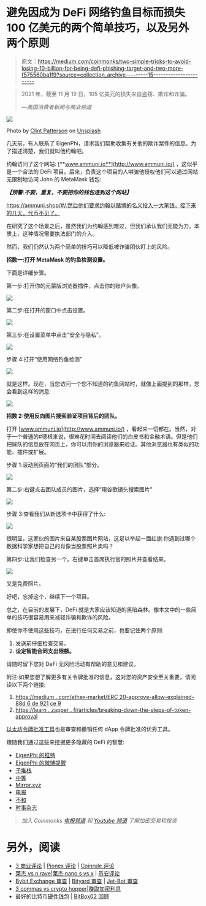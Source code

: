 # 避免因成为 DeFi 网络钓鱼目标而损失 100 亿美元的两个简单技巧，以及另外两个原则

> 原文：<https://medium.com/coinmonks/two-simple-tricks-to-avoid-losing-10-billion-for-being-defi-phishing-target-and-two-more-f575560ba1f9?source=collection_archive---------15----------------------->

> 2021 年，截至 11 月 19 日，105 亿美元的损失来自盗窃、欺诈和诈骗。
> 
> *—美国消费者新闻与商业频道*

![](img/d39d8f5c21f054273e9c711a20a2c0a3.png)

Photo by [Clint Patterson](https://unsplash.com/@cbpsc1?utm_source=unsplash&utm_medium=referral&utm_content=creditCopyText) on [Unsplash](https://unsplash.com/s/photos/internet-security?utm_source=unsplash&utm_medium=referral&utm_content=creditCopyText)

几天前，有人联系了 EigenPhi，请求我们帮助收集有关他的欺诈案件的信息。为了描述清楚，我们就叫他约翰吧。

约翰访问了这个网站: [**www.ammuni.io**](http://www.ammuni.io/) ，这似乎是一个合法的 DeFi 项目。后来，负责这个项目的人哄骗他授权他们可以通过网站无限制地访问 John 的 MetaMask 钱包:

***【预警:不要，重复，不要把你的钱包连到这个网站】***

https://ammuni.shop/#/.然后他们要求约翰以赌博的名义投入一大笔钱。接下来的几天，代币不见了。

在研究了这个场景之后，虽然我们为约翰感到难过，但我们承认我们无能为力。本质上，这种情况需要执法部门的介入。

然而，我们仍然认为两个简单的技巧可以降低被诈骗团伙盯上的风险。

**招数一:打开 MetaMask 的钓鱼检测设置。**

下面是详细步骤。

第一步:打开你的元蒙版浏览器插件，点击你的账户头像。

![](img/e41d65a712fcce474fcc878bddcf7af3.png)

第二步:在打开的窗口中点击设置。

![](img/1db1901014e2c55f6712abe5ab1b7ded.png)

第三步:在设置菜单中点击“安全与隐私”。

![](img/ef87cea9979d8c96e5f3ad54fe146792.png)

步骤 4:打开“使用网络钓鱼检测”

![](img/9a81863dce65ac09d91d9807ae1ceff3.png)

就是这样。现在，当您访问一个您不知道的钓鱼网站时，就像上面提到的那样，您会看到这样的消息:

![](img/f8ea9f38a6da689f41c38cad9e1deb6d.png)

**招数 2:使用反向图片搜索验证项目背后的团队。**

打开 [www.ammuni.io](http://www.ammuni.io/) ，看起来一切都在。当然，对于一个普通的#德根来说，很难花时间去阅读他们的白皮书和金融术语。但是他们把球队的信息放在网页上，你可以用你的浏览器来验证。其他浏览器也有类似的功能、插件或扩展。

步骤 1:滚动到页面的“我们的团队”部分。

![](img/ca94f808c3abec28ba571992e37e88ac.png)

第二步:右键点击团队成员的图片，选择“用谷歌镜头搜索图片”

![](img/7f03843dfe07e9056cbb980eb9fc7f19.png)

步骤 3:查看我们从新选项卡中获得了什么:

![](img/487227e4b5fe60b6f1898932261a5385.png)

很明显，这家伙的图片来自某股票图片网站，这足以举起一面红旗:你遇到过哪个数据科学家想把自己的肖像当股票照片卖吗？

第四步:让我们检查另一个。右键单击首席执行官的照片并查看结果。

![](img/b710c1623b0532fc213a50e0a28a908e.png)

又是免费照片。

好吧，忘掉这个，继续下一个项目。

总之，在目前的发展下，DeFi 就是大家应该知道的黑暗森林。像本文中的一些简单的技巧很容易用来减轻诈骗和欺诈的风险。

即使你不使用这些技巧，在进行任何交易之前，也要记住两个原则:

1.  发送前仔细检查交易。
2.  **设定智能合同支出限额。**

请随时留下您对 DeFi 无风险活动有帮助的意见和建议。

附注:如果您想了解更多有关令牌批准的信息，这对您的资产安全至关重要，请阅读以下两个链接:

1.  [https://medium . com/ethex-market/ERC 20-approve-allow-explained-88d 6 de 921 ce 9](/ethex-market/erc20-approve-allow-explained-88d6de921ce9)
2.  [https://learn . zapper . fi/articles/breaking-down-the-steps-of-token-approval](https://learn.zapper.fi/articles/breaking-down-the-steps-of-token-approval)

[以太坊令牌批准工具](https://info.etherscan.com/tokenapprovals/)也是审查和撤销任何 dApp 令牌批准的优秀工具。

跟随我们通过这些来挖掘更多隐藏的 DeFi 的智慧:

*   [EigenPhi 的推特](https://twitter.com/eigenphi)
*   [EigenPhi 的微博提醒](https://twitter.com/eigenphi_alert)
*   [子堆栈](https://eigenphi.substack.com/)
*   [中等](/@eigenphi)
*   [Mirror.xyz](https://mirror.xyz/0xc19565163aFdEe3783FC970E4Bd0275B11848d34)
*   [电报](https://t.me/WisdomOfDeFi)
*   [不和](https://discord.com/invite/JXD8cyzR2a)
*   [时事杂志](https://www.getrevue.co/profile/EigenPhi)

> *加入 Coinmonks* [*电报频道*](https://t.me/coincodecap) *和* [*Youtube 频道*](https://www.youtube.com/c/coinmonks/videos) *了解加密交易和投资*

# 另外，阅读

*   [3 商业评论](/coinmonks/3commas-review-an-excellent-crypto-trading-bot-2020-1313a58bec92) | [Pionex 评论](https://coincodecap.com/pionex-review-exchange-with-crypto-trading-bot) | [Coinrule 评论](/coinmonks/coinrule-review-2021-a-beginner-friendly-crypto-trading-bot-daf0504848ba)
*   [莱杰 vs n rave](/coinmonks/ledger-vs-ngrave-zero-7e40f0c1d694)|[莱杰 nano s vs x](/coinmonks/ledger-nano-s-vs-x-battery-hardware-price-storage-59a6663fe3b0) | [币安评论](/coinmonks/binance-review-ee10d3bf3b6e)
*   [Bybit Exchange 审查](/coinmonks/bybit-exchange-review-dbd570019b71) | [Bityard 审查](https://coincodecap.com/bityard-reivew) | [Jet-Bot 审查](https://coincodecap.com/jet-bot-review)
*   [3 commas vs crypto hopper](/coinmonks/3commas-vs-pionex-vs-cryptohopper-best-crypto-bot-6a98d2baa203)|[赚取加密利息](/coinmonks/earn-crypto-interest-b10b810fdda3)
*   最好的比特币[硬件钱包](/coinmonks/hardware-wallets-dfa1211730c6) | [BitBox02 回顾](/coinmonks/bitbox02-review-your-swiss-bitcoin-hardware-wallet-c36c88fff29)